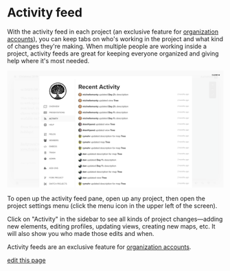 # Activity feed

With the activity feed in each project (an exclusive feature for [organization accounts](/guides/organizations.html)), you can keep tabs on who's working in the project and what kind of changes they're making. When multiple people are working inside a project, activity feeds are great for keeping everyone organized and giving help where it's most needed.

![Activity feed](/images/activity-feed.png)

To open up the activity feed pane, open up any project, then open the project settings menu (click the menu icon <i class="fa fa-bars"></i> in the upper left of the screen).

Click on "Activity" in the sidebar to see all kinds of project changes—adding new elements, editing profiles, updating views, creating new maps, etc. It will also show you who made those edits and when.

<p class="alert alert-info">
Activity feeds are an exclusive feature for <a class="alert-link" href="/guides/organizations.html">organization accounts</a>.
</p>

<span class="edit-link"><a href="https://github.com/kumu/docs/blob/master/guides/activity-feed.md" target="_blank"><i class="fa fa-github"></i> edit this page</a></span>
